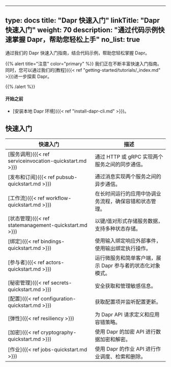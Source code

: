 
---
type: docs
title: "Dapr 快速入门"
linkTitle: "Dapr 快速入门"
weight: 70
description: "通过代码示例快速掌握 Dapr，帮助您轻松上手"
no_list: true
---

通过我们的 Dapr 快速入门指南，结合代码示例，帮助您轻松掌握 Dapr。

{{% alert title="注意" color="primary" %}}
我们正在不断丰富快速入门指南。同时，您可以通过我们的[教程]({{< ref "getting-started/tutorials/_index.md" >}})进一步探索 Dapr。

{{% /alert %}}

#### 开始之前

- [安装本地 Dapr 环境]({{< ref "install-dapr-cli.md" >}})。

## 快速入门

| 快速入门 | 描述 |
| ----------- | ----------- |
| [服务调用]({{< ref serviceinvocation-quickstart.md >}}) | 通过 HTTP 或 gRPC 实现两个服务之间的同步通信。 |
| [发布和订阅]({{< ref pubsub-quickstart.md >}}) | 通过消息实现两个服务之间的异步通信。 |
| [工作流]({{< ref workflow-quickstart.md >}}) | 在长时间运行的应用中协调业务流程，确保容错和状态管理。 |
| [状态管理]({{< ref statemanagement-quickstart.md >}}) | 以键/值对形式存储服务数据，支持多种状态存储。 |
| [绑定]({{< ref bindings-quickstart.md >}}) | 使用输入绑定响应外部事件，使用输出绑定执行操作。 |
| [参与者]({{< ref actors-quickstart.md >}}) | 运行微服务和简单客户端，展示 Dapr 参与者的状态化对象模式。 |
| [秘密管理]({{< ref secrets-quickstart.md >}}) | 安全获取和管理敏感信息。 |
| [配置]({{< ref configuration-quickstart.md >}}) | 获取配置项并监听配置更新。 |
| [弹性]({{< ref resiliency >}}) | 为 Dapr API 请求定义和应用容错策略。 |
| [加密]({{< ref cryptography-quickstart.md >}}) | 使用 Dapr 的加密 API 进行数据加密和解密。 |
| [作业]({{< ref jobs-quickstart.md >}}) | 使用 Dapr 的作业 API 进行作业调度、检索和删除。 |

